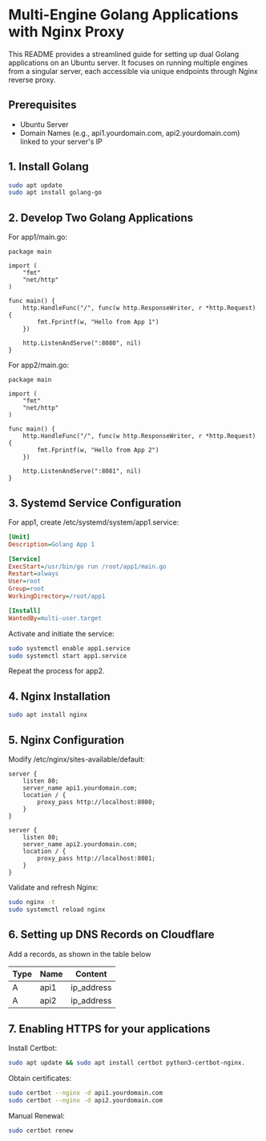 # Multi-Engine Golang Applications with Nginx Proxy

This README provides a streamlined guide for setting up dual Golang applications on an Ubuntu server. It focuses on running multiple engines from a singular server, each accessible via unique endpoints through Nginx reverse proxy.

## Prerequisites

- Ubuntu Server
- Domain Names (e.g., api1.yourdomain.com, api2.yourdomain.com) linked to your server's IP

## 1. Install Golang

```bash
sudo apt update
sudo apt install golang-go
```

## 2. Develop Two Golang Applications

For app1/main.go:

```golang
package main

import (
    "fmt"
    "net/http"
)

func main() {
    http.HandleFunc("/", func(w http.ResponseWriter, r *http.Request) {
        fmt.Fprintf(w, "Hello from App 1")
    })

    http.ListenAndServe(":8080", nil)
}
```

For app2/main.go:

```golang
package main

import (
    "fmt"
    "net/http"
)

func main() {
    http.HandleFunc("/", func(w http.ResponseWriter, r *http.Request) {
        fmt.Fprintf(w, "Hello from App 2")
    })

    http.ListenAndServe(":8081", nil)
}
```

## 3. Systemd Service Configuration

For app1, create /etc/systemd/system/app1.service:

```ini
[Unit]
Description=Golang App 1

[Service]
ExecStart=/usr/bin/go run /root/app1/main.go
Restart=always
User=root
Group=root
WorkingDirectory=/root/app1

[Install]
WantedBy=multi-user.target
```

Activate and initiate the service:

```bash
sudo systemctl enable app1.service
sudo systemctl start app1.service
```

Repeat the process for app2.

## 4. Nginx Installation

```bash
sudo apt install nginx
```

## 5. Nginx Configuration

Modify /etc/nginx/sites-available/default:

```nginx
server {
    listen 80;
    server_name api1.yourdomain.com;
    location / {
        proxy_pass http://localhost:8080;
    }
}

server {
    listen 80;
    server_name api2.yourdomain.com;
    location / {
        proxy_pass http://localhost:8081;
    }
}
```

Validate and refresh Nginx:

```bash
sudo nginx -t
sudo systemctl reload nginx
```

## 6. Setting up DNS Records on Cloudflare

Add a records, as shown in the table below

| Type | Name | Content     |
|------|------|-------------|
| A    | api1 | ip_address  |
| A    | api2 | ip_address  |

## 7. Enabling HTTPS for your applications

Install Certbot:

```bash
sudo apt update && sudo apt install certbot python3-certbot-nginx.
```

Obtain certificates:

```bash
sudo certbot --nginx -d api1.yourdomain.com
sudo certbot --nginx -d api2.yourdomain.com
```

Manual Renewal:

```bash
sudo certbot renew
```
